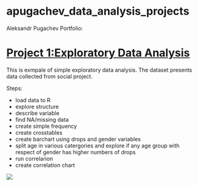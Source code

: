 # apugachev_data_analysis_projects

Aleksandr Pugachev Portfolio:


# [Project 1:Exploratory Data Analysis](https://github.com/sashadata/project_correlation-.git)

This is exmpale of simple exploratory data analysis. The dataset presents data collected from social project.

Steps:
* load data to R
* explore structure
* describe variable
* find NA/missing data
* create simple frequency 
* create crosstables 
* create barchart using drops and gender variables
* split age in various catergories and explore if any age group with respect of gender has higher numbers of drops 
* run correlarion 
* create correlation chart



![](/main/Corr.jpeg)
